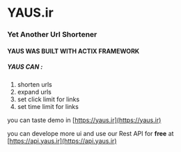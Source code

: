 # YAUS.ir 
### Yet Another Url Shortener 
#### YAUS WAS BUILT WITH ACTIX FRAMEWORK
##### YAUS CAN :
1. shorten urls
2. expand urls
3. set click limit for links
4. set time limit for links

you can taste demo in [https://yaus.ir](https://yaus.ir)

you can develope more ui and use our Rest API for __free__
at  [https://api.yaus.ir](https://api.yaus.ir)



